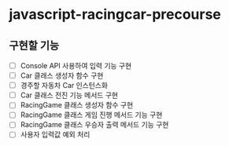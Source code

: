 # javascript-racingcar-precourse

## 구현할 기능
- [ ] Console API 사용하여 입력 기능 구현
- [ ] Car 클래스 생성자 함수 구현
- [ ] 경주할 자동차 Car 인스턴스화
- [ ] Car 클래스 전진 기능 메서드 구현
- [ ] RacingGame 클래스 생성자 함수 구현
- [ ] RacingGame 클래스 게임 진행 메서드 기능 구현
- [ ] RacingGame 클래스 우승자 출력 메서드 기능 구현
- [ ] 사용자 입력값 예외 처리 